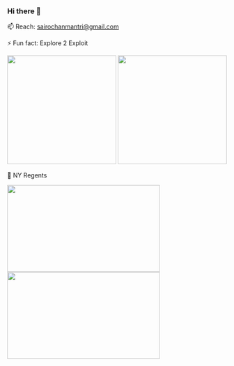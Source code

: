 ### Hi there 👋 
📫 Reach: sairochanmantri@gmail.com

⚡ Fun fact: Explore 2 Exploit

<img src="https://github.com/sairochan/Reinforcement-Learning/assets/26859533/19b501b5-76f1-4738-80ba-d3af55308411)" width="250" height="250"/>
<img src="https://github.com/sairochan/Reinforcement-Learning/assets/26859533/1ecb715f-e74d-4daa-9971-90ef91990cff" width="250" height="250"/>

👯 NY Regents

<img src="https://github.com/sairochan/sairochan/assets/26859533/9f8adc0a-f8ae-46fd-83cb-bce09d46a1ad" width="350" height="200"/>
<img src="https://github.com/sairochan/sairochan/assets/26859533/61ef4eb4-ca92-4082-8de1-8e78a8270799" width="350" height="200"/>



<!--
**sairochan/sairochan** is a ✨ _special_ ✨ repository because its `README.md` (this file) appears on your GitHub profile.

Here are some ideas to get you started:

- 🔭 I’m currently working on ...
- 🌱 I’m currently learning ...
- 👯 I’m looking to collaborate on ...
- 🤔 I’m looking for help with ...
- 💬 Ask me about ...
- 📫 How to reach me: ...
- 😄 Pronouns: ...
- ⚡ Fun fact: ...
-->
